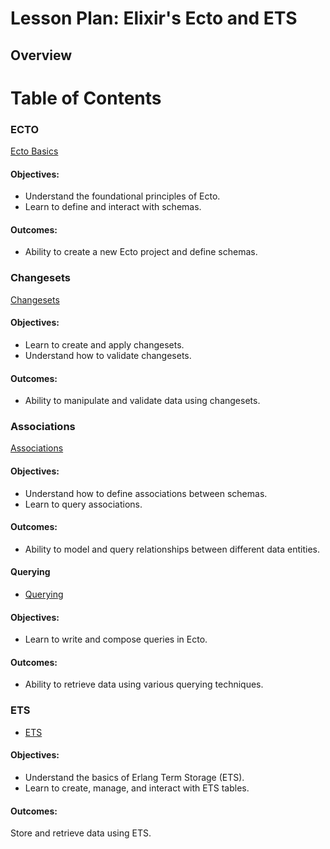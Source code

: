 # Lesson Plan: Elixir's Ecto and ETS

## Overview

# Table of Contents

### ECTO
[Ecto Basics](https://elixirschool.com/en/lessons/ecto/basics)
#### Objectives:
- Understand the foundational principles of Ecto.
- Learn to define and interact with schemas.
#### Outcomes:
- Ability to create a new Ecto project and define schemas.

### Changesets
[Changesets](https://elixirschool.com/en/lessons/ecto/changesets)
#### Objectives:
- Learn to create and apply changesets.
- Understand how to validate changesets.
#### Outcomes:
- Ability to manipulate and validate data using changesets.

### Associations
[Associations](https://elixirschool.com/en/lessons/ecto/associations)

#### Objectives:
- Understand how to define associations between schemas.
- Learn to query associations.
#### Outcomes:
- Ability to model and query relationships between different data entities.

#### Querying
- [Querying](https://elixirschool.com/en/lessons/ecto/querying)
#### Objectives:
- Learn to write and compose queries in Ecto.

#### Outcomes:
- Ability to retrieve data using various querying techniques.

### ETS
- [ETS](https://elixirschool.com/en/lessons/storage/ets)

#### Objectives:
- Understand the basics of Erlang Term Storage (ETS).
- Learn to create, manage, and interact with ETS tables.

#### Outcomes:
Store and retrieve data using ETS.
